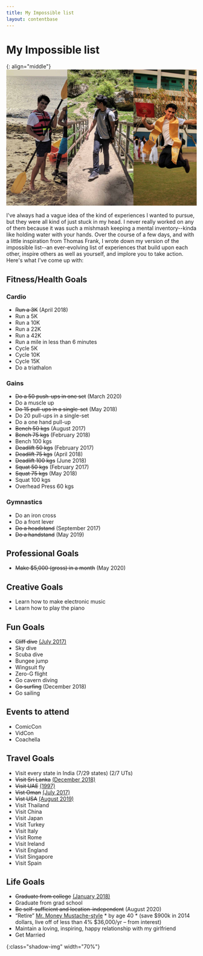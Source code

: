 ```yaml
---
title: My Impossible list
layout: contentbase
---
```

My Impossible list
======

{: align="middle"}
![impossible-banner]

I've always had a vague idea of the kind of experiences I wanted to pursue, but they were all kind of just stuck in my head. I never really worked on any of them because it was such a mishmash keeping a mental inventory--kinda like holding water with your hands. Over the course of a few days, and with a little inspiration from Thomas Frank, I wrote down my version of the impossible list--an ever-evolving list of experiences that build upon each other, inspire others as well as yourself, and implore you to take action. Here's what I've come up with:

## Fitness/Health Goals

### Cardio
* ~~Run a 3K~~ (April 2018)
* Run a 5K
* Run a 10K
* Run a 22K
* Run a 42K
* Run a mile in less than 6 minutes
* Cycle 5K
* Cycle 10K
* Cycle 15K
* Do a triathalon

### Gains

* ~~Do a 50 push-ups in one set~~ (March 2020)
* Do a muscle up
* ~~Do 15 pull-ups in a single-set~~ (May 2018)
* Do 20 pull-ups in a single-set
* Do a one hand pull-up
* ~~Bench 50 kgs~~ (August 2017)
* ~~Bench 75 kgs~~ (February 2018)
* Bench 100 kgs
* ~~Deadlift 50 kgs~~ (February 2017)
* ~~Deadlift 75 kgs~~ (April 2018)
* ~~Deadlift 100 kgs~~ (June 2018)
* ~~Squat 50 kgs~~ (February 2017)
* ~~Squat 75 kgs~~ (May 2018)
* Squat 100 kgs
* Overhead Press 60 kgs

### Gymnastics

* Do an iron cross
* Do a front lever
* ~~Do a headstand~~ (September 2017)
* ~~Do a handstand~~ (May 2019)

## Professional Goals

* ~~Make $5,000 (gross) in a month~~ (May 2020)

## Creative Goals

* Learn how to make electronic music
* Learn how to play the piano

## Fun Goals

* ~~Cliff dive~~ [(July 2017)][cliff-dive]
* Sky dive
* Scuba dive
* Bungee jump
* Wingsuit fly
* Zero-G flight
* Go cavern diving
* ~~Go surfing~~ (December 2018)
* Go sailing

## Events to attend

* ComicCon
* VidCon
* Coachella

## Travel Goals

* Visit every state in India (7/29 states) (2/7 UTs)
* ~~Visit Sri Lanka~~ [(December 2018)][visit-srilanka]
* ~~Visit UAE~~ [(1997)][visit-uae]
* ~~Vist Oman~~ [(July 2017)][visit-oman]
* ~~Vist USA~~ [(August 2019)][visit-usa]
* Visit Thailand
* Visit China
* Visit Japan
* Visit Turkey
* Visit Italy
* Visit Rome
* Visit Ireland
* Visit England
* Visit Singapore
* Visit Spain

## Life Goals

* ~~Graduate from college~~ [(January 2018)][graduate-college]
* Graduate from grad school
* ~~Be self-sufficient and location-independent~~ (August 2020)
* “Retire” [Mr. Money Mustache-style][money-mustache] * by age 40 * (save $900k in 2014 dollars, live off of less than 4% $36,000/yr – from interest)
* Maintain a loving, inspiring, happy relationship with my girlfriend
* Get Married

[money-mustache]:http://www.mrmoneymustache.com/2011/09/15/a-brief-history-of-the-stash-how-we-saved-from-zero-to-retirement-in-ten-years/
[visit-srilanka]:/images/impossible/visit-srilanka.jpg
[visit-uae]:/images/impossible/visit-uae.jpg
[visit-oman]:/images/impossible/visit-oman.jpg
[visit-usa]:/images/impossible/visit-usa.jpg
[cliff-dive]:https://youtu.be/XPeZyCxxVKA
[graduate-college]:/images/impossible/graduate-college.jpg
[impossible-banner]:/images/impossible/impossible-banner.jpg
{:class="shadow-img" width="70%"}